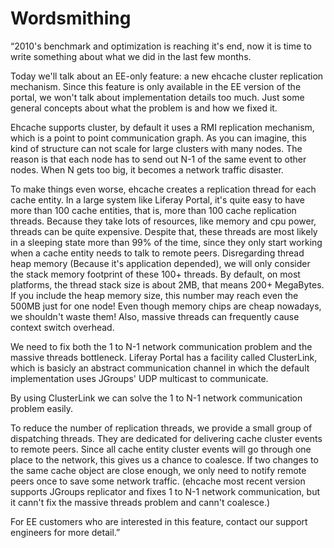 # Wordsmithing

“2010's benchmark and optimization is reaching it's end, now it is time to write something about what we did in the last few months.

Today we'll talk about an EE-only feature: a new ehcache cluster replication mechanism. Since this feature is only available in the EE version of the portal, we won't talk about implementation details too much. Just some general concepts about what the problem is and how we fixed it.

Ehcache supports cluster, by default it uses a RMI replication mechanism, which is a point to point communication graph. As you can imagine, this kind of structure can not scale for large clusters with many nodes. The reason is that each node has to send out N-1 of the same event to other nodes. When N gets too big, it becomes a network traffic disaster.

To make things even worse, ehcache creates a replication thread for each cache entity. In a large system like Liferay Portal, it's quite easy to have more than 100 cache entities, that is, more than 100 cache replication threads. Because they take lots of resources, like memory and cpu power, threads can be quite expensive. Despite that, these threads are most likely in a sleeping state more than 99% of the time, since they only start working when a cache entity needs to talk to remote peers. Disregarding thread heap memory (Because it's application depended), we will only consider the stack memory footprint of these 100+ threads. By default, on most platforms, the thread stack size is about 2MB, that means 200+ MegaBytes. If you include the heap memory size, this number may reach even the 500MB just for one node! Even though memory chips are cheap nowadays, we shouldn't waste them! Also, massive threads can frequently cause context switch overhead.

We need to fix both the 1 to N-1 network communication problem and the massive threads bottleneck. Liferay Portal has a facility called ClusterLink, which is basicly an abstract communication channel in which the default implementation uses JGroups' UDP multicast to communicate.

By using ClusterLink we can solve the 1 to N-1 network communication problem easily.

To reduce the number of replication threads, we provide a small group of dispatching threads. They are dedicated for delivering cache cluster events to remote peers. Since all cache entity cluster events will go through one place to the network, this gives us a chance to coalesce. If two changes to the same cache object are close enough, we only need to notify remote peers once to save some network traffic. (ehcache most recent version supports JGroups replicator and fixes 1 to N-1 network communication, but it cann't fix the massive threads problem and cann't coalesce.)

For EE customers who are interested in this feature, contact our support engineers for more detail.”
